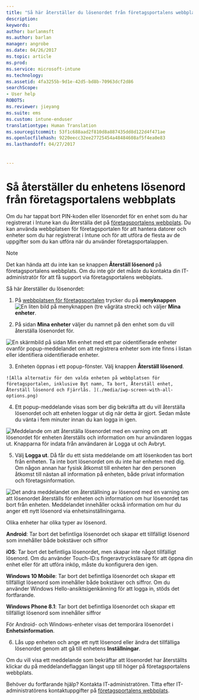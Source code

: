 ```yaml
---
title: "Så här återställer du lösenordet från företagsportalens webbplats | Microsoft Docs"
description: 
keywords: 
author: barlanmsft
ms.author: barlan
manager: angrobe
ms.date: 04/26/2017
ms.topic: article
ms.prod: 
ms.service: microsoft-intune
ms.technology: 
ms.assetid: 4fa3255b-9d1e-42d5-bd8b-70963dcf2d86
searchScope:
- User help
ROBOTS: 
ms.reviewer: jieyang
ms.suite: ems
ms.custom: intune-enduser
translationtype: Human Translation
ms.sourcegitcommit: 53f1c688aad2f810d8a887435dd8d122d4f471ae
ms.openlocfilehash: 9220eecc32ee27725454a48484608af5f4ea0e83
ms.lasthandoff: 04/27/2017


---
```


# <a name="how-to-reset-your-device-passcode-from-the-company-portal-website"></a>Så återställer du enhetens lösenord från företagsportalens webbplats

Om du har tappat bort PIN-koden eller lösenordet för en enhet som du har registrerat i Intune kan du återställa det på [företagsportalens webbplats](http://portal.manage.microsoft.com). Du kan använda webbplatsen för företagsportalen för att hantera datorer och enheter som du har registrerat i Intune och för att utföra de flesta av de uppgifter som du kan utföra när du använder företagsportalappen.

> [!NOTE]
> Det kan hända att du inte kan se knappen **Återställ lösenord** på företagsportalens webbplats. Om du inte gör det måste du kontakta din IT-administratör för att få support via företagsportalens webbplats.

Så här återställer du lösenordet:

1.    På [webbplatsen för företagsportalen](http://portal.manage.microsoft.com) trycker du på __menyknappen__ ![En liten bild på menyknappen (tre vågräta streck)](/Intune/whats-new/media/CP_hamburger_menu.png) och väljer __Mina enheter__.

2. På sidan __Mina enheter__ väljer du namnet på den enhet som du vill återställa lösenordet för.

  ![En skärmbild på sidan Min enhet med ett par oidentifierade enheter ovanför popup-meddelandet om att registrera enheter som inte finns i listan eller identifiera oidentifierade enheter.](./media/macOS_enroll_002_tap_here_banner.png)

3.    Enheten öppnas i ett popup-fönster. Välj knappen **Återställ lösenord**.

    ![Alla alternativ för den valda enheten på webbplatsen för företagsportalen, inklusive Byt namn, Ta bort, Återställ enhet, Återställ lösenord och Fjärrlås. ](./media/iwp-screen-with-all-options.png)

4.  Ett popup-meddelande visas som ber dig bekräfta att du vill återställa lösenordet och att enheten loggar ut dig när detta är gjort. Sedan måste du vänta i fem minuter innan du kan logga in igen.

  ![Meddelande om att återställa lösenordet med en varning om att lösenordet för enheten återställs och information om hur användaren loggas ut. Knapparna för indata från användaren är Logga ut och Avbryt.](./media/iwp-reset-passcode-popup.png)

5.  Välj **Logga ut**. Då får du ett sista meddelande om att lösenkoden tas bort från enheten. Ta inte bort lösenordet om du inte har enheten med dig. Om någon annan har fysisk åtkomst till enheten har den personen åtkomst till nästan all information på enheten, både privat information och företagsinformation. 

  ![Det andra meddelandet om återställning av lösenord med en varning om att lösenordet återställs för enheten och information om hur lösenordet tas bort från enheten. Meddelandet innehåller också information om hur du anger ett nytt lösenord via enhetsinställningarna.](./media/iwp-reset-passcode-2nd-popup.png)

  Olika enheter har olika typer av lösenord.

  **Android**: Tar bort det befintliga lösenordet och skapar ett tillfälligt lösenord som innehåller både bokstäver och siffror

  **iOS**: Tar bort det befintliga lösenordet, men skapar inte något tillfälligt lösenord. Om du använder Touch-ID:s fingeravtrycksläsare för att öppna din enhet eller för att utföra inköp, måste du konfigurera den igen.

  **Windows 10 Mobile**: Tar bort det befintliga lösenordet och skapar ett tillfälligt lösenord som innehåller både bokstäver och siffror. Om du använder Windows Hello-ansiktsigenkänning för att logga in, stöds det fortfarande.
    
  **Windows Phone 8.1**: Tar bort det befintliga lösenordet och skapar ett tillfälligt lösenord som innehåller siffror

  För Android- och Windows-enheter visas det temporära lösenordet i **Enhetsinformation**. 

6.  Lås upp enheten och ange ett nytt lösenord eller ändra det tillfälliga lösenordet genom att gå till enhetens **Inställningar**.

Om du vill visa ett meddelande som bekräftar att lösenordet har återställts klickar du på meddelandeflaggan längst upp till höger på företagsportalens webbplats.

Behöver du fortfarande hjälp? Kontakta IT-administratören. Titta efter IT-administratörens kontaktuppgifter på [företagsportalens webbplats](http://portal.manage.microsoft.com).

